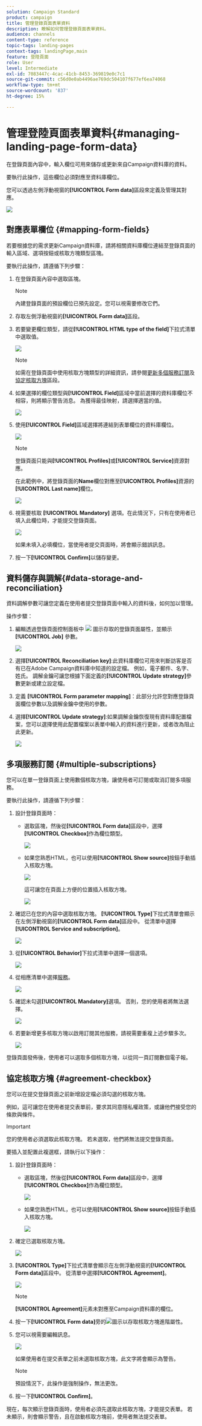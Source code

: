 ```yaml
---
solution: Campaign Standard
product: campaign
title: 管理登錄頁面表單資料
description: 瞭解如何管理登錄頁面表單資料。
audience: channels
content-type: reference
topic-tags: landing-pages
context-tags: landingPage,main
feature: 登陸頁面
role: User
level: Intermediate
exl-id: 7083447c-4cac-41cb-8453-369819e0c7c1
source-git-commit: c56d0e0ab4496ae769dc504107f677ef6ea74068
workflow-type: tm+mt
source-wordcount: '837'
ht-degree: 15%

---
```


# 管理登陸頁面表單資料{#managing-landing-page-form-data}

在登錄頁面內容中，輸入欄位可用來儲存或更新來自Campaign資料庫的資料。

要執行此操作，這些欄位必須對應至資料庫欄位。

您可以透過左側浮動視窗的&#x200B;**[!UICONTROL Form data]**&#x200B;區段來定義及管理其對應。

![](assets/lp_form-data.png)

## 對應表單欄位 {#mapping-form-fields}

若要根據您的需求更新Campaign資料庫，請將相關資料庫欄位連結至登錄頁面的輸入區域、選項按鈕或核取方塊類型區塊。

要執行此操作，請遵循下列步驟：

1. 在登錄頁面內容中選取區塊。

   >[!NOTE]
   >
   >內建登錄頁面的預設欄位已預先設定。您可以視需要修改它們。

1. 存取左側浮動視窗的&#x200B;**[!UICONTROL Form data]**&#x200B;區段。

1. 若要變更欄位類型，請從&#x200B;**[!UICONTROL HTML type of the field]**&#x200B;下拉式清單中選取值。

   ![](assets/lp_html-field-type.png)

   >[!NOTE]
   >
   >如需在登錄頁面中使用核取方塊類型的詳細資訊，請參閱[更新多個服務訂閱](#multiple-subscriptions)及[協定核取方塊](#agreement-checkbox)區段。

1. 如果選擇的欄位類型與&#x200B;**[!UICONTROL Field]**&#x200B;區域中當前選擇的資料庫欄位不相容，則將顯示警告消息。 為獲得最佳映射，請選擇適當的值。

   ![](assets/lp_field-type-warning.png)

1. 使用&#x200B;**[!UICONTROL Field]**&#x200B;區域選擇將連結到表單欄位的資料庫欄位。

   ![](assets/lp_select-database-field.png)

   >[!NOTE]
   >
   >登錄頁面只能與&#x200B;**[!UICONTROL Profiles]**&#x200B;或&#x200B;**[!UICONTROL Service]**&#x200B;資源對應。

   在此範例中，將登錄頁面的&#x200B;**Name**&#x200B;欄位對應至&#x200B;**[!UICONTROL Profiles]**&#x200B;資源的&#x200B;**[!UICONTROL Last name]**&#x200B;欄位。

   ![](assets/lp_database-field-example.png)

1. 視需要核取 **[!UICONTROL Mandatory]** 選項。在此情況下，只有在使用者已填入此欄位時，才能提交登錄頁面。

   ![](assets/lp_mandatory-option.png)

   如果未填入必填欄位，當使用者提交頁面時，將會顯示錯誤訊息。

1. 按一下&#x200B;**[!UICONTROL Confirm]**&#x200B;以儲存變更。

<!--If you choose a mandatory **[!UICONTROL Checkbox]**, make sure that it is of **[!UICONTROL Field]** type.-->

## 資料儲存與調解{#data-storage-and-reconciliation}

資料調解參數可讓您定義在使用者提交登錄頁面中輸入的資料後，如何加以管理。

操作步驟：

1. 編輯透過登錄頁面控制面板中 ![](assets/edit_darkgrey-24px.png) 圖示存取的登錄頁面屬性，並顯示 **[!UICONTROL Job]** 參數。

   ![](assets/lp_parameters_job.png)

1. 選擇&#x200B;**[!UICONTROL Reconciliation key]**:此資料庫欄位可用來判斷訪客是否有已在Adobe Campaign資料庫中知道的設定檔。 例如，電子郵件、名字、姓氏。 調解金鑰可讓您根據下面定義的&#x200B;**[!UICONTROL Update strategy]**&#x200B;參數更新或建立設定檔。

1. 定義 **[!UICONTROL Form parameter mapping]**：此部分允許您對應登錄頁面欄位參數以及調解金鑰中使用的參數。

1. 選擇&#x200B;**[!UICONTROL Update strategy]**:如果調解金鑰恢復現有資料庫配置檔案，您可以選擇使用此配置檔案以表單中輸入的資料進行更新，或者改為阻止此更新。

   ![](assets/lp_parameters_update-strategy.png)

## 多項服務訂閱 {#multiple-subscriptions}

您可以在單一登錄頁面上使用數個核取方塊，讓使用者可訂閱或取消訂閱多項服務。

要執行此操作，請遵循下列步驟：

1. 設計登錄頁面時：

   * 選取區塊，然後從&#x200B;**[!UICONTROL Form data]**&#x200B;區段中，選擇&#x200B;**[!UICONTROL Checkbox]**&#x200B;作為欄位類型。

      ![](assets/lp_field-type-checkbox.png)

   * 如果您熟悉HTML，也可以使用&#x200B;**[!UICONTROL Show source]**&#x200B;按鈕手動插入核取方塊。

      ![](assets/lp_show_source.png)

      這可讓您在頁面上方便的位置插入核取方塊。

      ![](assets/lp_manual-checkbox.png)

1. 確認已在您的內容中選取核取方塊。 **[!UICONTROL Type]**&#x200B;下拉式清單會顯示在左側浮動視窗的&#x200B;**[!UICONTROL Form data]**&#x200B;區段中。 從清單中選擇&#x200B;**[!UICONTROL Service and subscription]**。

   ![](assets/lp_service-and-subscription.png)

1. 從&#x200B;**[!UICONTROL Behavior]**&#x200B;下拉式清單中選擇一個選項。

   ![](assets/lp_checkbox-behavior.png)

1. 從相應清單中選擇[服務](../../audiences/using/creating-a-service.md)。

   ![](assets/lp_checkbox-service.png)

1. 確認未勾選&#x200B;**[!UICONTROL Mandatory]**&#x200B;選項。 否則，您的使用者將無法選擇。

   ![](assets/lp_uncheck-mandatory.png)

1. 若要新增更多核取方塊以啟用訂閱其他服務，請視需要重複上述步驟多次。

   ![](assets/lp_multiple-checkboxes.png)

登錄頁面發佈後，使用者可以選取多個核取方塊，以從同一頁訂閱數個電子報。

## 協定核取方塊 {#agreement-checkbox}

您可以在提交登錄頁面之前新增設定檔必須勾選的核取方塊。

例如，這可讓您在使用者提交表單前，要求其同意隱私權政策，或讓他們接受您的條款與條件。

>[!IMPORTANT]
>
>您的使用者必須選取此核取方塊。 若未選取，他們將無法提交登錄頁面。

要插入並配置此複選框，請執行以下操作：

1. 設計登錄頁面時：

   * 選取區塊，然後從&#x200B;**[!UICONTROL Form data]**&#x200B;區段中，選擇&#x200B;**[!UICONTROL Checkbox]**&#x200B;作為欄位類型。

      ![](assets/lp_field-type-checkbox.png)

   * 如果您熟悉HTML，也可以使用&#x200B;**[!UICONTROL Show source]**&#x200B;按鈕手動插入核取方塊。

      ![](assets/lp_show_source.png)

      <!--Manually insert a checkbox, such as in the example below:

      <!--Click **[!UICONTROL Hide source]**.-->

1. 確定已選取核取方塊。

   ![](assets/lp_select_checkbox.png)

1. **[!UICONTROL Type]**&#x200B;下拉式清單會顯示在左側浮動視窗的&#x200B;**[!UICONTROL Form data]**&#x200B;區段中。 從清單中選擇&#x200B;**[!UICONTROL Agreement]**。

   ![](assets/lp_form_data_drop-down.png)

   >[!NOTE]
   >
   >**[!UICONTROL Agreement]**&#x200B;元素未對應至Campaign資料庫的欄位。

1. 按一下&#x200B;**[!UICONTROL Form data]**&#x200B;旁的![](assets/lp-properties-icon.png)圖示以存取核取方塊進階屬性。

1. 您可以視需要編輯訊息。

   ![](assets/lp_agreement_message.png)

   如果使用者在提交表單之前未選取核取方塊，此文字將會顯示為警告。

   >[!NOTE]
   >
   >預設情況下，此操作是強制操作，無法更改。

1. 按一下&#x200B;**[!UICONTROL Confirm]**。

現在，每次顯示登錄頁面時，使用者必須先選取此核取方塊，才能提交表單。 若未顯示，則會顯示警告，且在啟動核取方塊前，使用者無法提交表單。